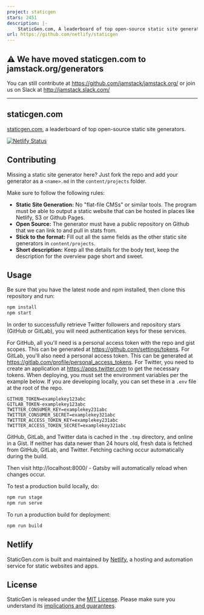 ```yaml
---
project: staticgen
stars: 2451
description: |-
    StaticGen.com, A leaderboard of top open-source static site generators
url: https://github.com/netlify/staticgen
---
```


## :warning: We have moved staticgen.com to jamstack.org/generators
You can still contribute at https://github.com/jamstack/jamstack.org/ or join us on Slack at http://jamstack.slack.com/

---

## staticgen.com

[staticgen.com](http://staticgen.com), a leaderboard of top open-source static site generators.

[![Netlify Status](https://api.netlify.com/api/v1/badges/388637c1-8040-4b2d-84b4-1cfa38cd62bb/deploy-status)](https://app.netlify.com/sites/staticgen/deploys)

## Contributing

Missing a static site generator here? Just fork the repo and add your generator
as a `<name>.md` in the `content/projects` folder.

Make sure to follow the following rules:

- **Static Site Generation:** No "flat-file CMSs" or similar tools. The program must be able to output a static website that can be hosted in places like Netlify, S3 or Github Pages.
- **Open Source:** The generator must have a public repository on Github that we can link to and pull in stats from.
- **Stick to the format:** Fill out all the same fields as the other static site generators in `content/projects`.
- **Short description:** Keep all the details for the body text, keep the description for the overview page short and sweet.

## Usage

Be sure that you have the latest node and npm installed, then clone this repository and run:

```bash
npm install
npm start
```

In order to successfully retrieve Twitter followers and repository stars (GitHub or GitLab), you
will need authentication keys for these services.

For GitHub, all you'll need is a personal access token with the repo and gist scopes. This can be
generated at <https://github.com/settings/tokens>. For GitLab, you'll also need a personal access
token. This can be generated at <https://gitlab.com/profile/personal_access_tokens>. For Twitter,
you need to create an application at <https://apps.twitter.com> to get the necessary tokens. When
deploying, you must set the environment variables per the example below. If you are developing
locally, you can set these in a `.env` file at the root of the repo.

```
GITHUB_TOKEN=examplekey123abc
GITLAB_TOKEN-examplekey123abc
TWITTER_CONSUMER_KEY=examplekey231abc
TWITTER_CONSUMER_SECRET=examplekey321abc
TWITTER_ACCESS_TOKEN_KEY=examplekey231abc
TWITTER_ACCESS_TOKEN_SECRET=examplekey321abc
```

GitHub, GitLab, and Twitter data is cached in the `.tmp` directory, and online in a Gist. If neither
has data newer than 24 hours old, fresh data is fetched from GitHub, GitLab, and Twitter. Fetching
caching occur automatically during the build.

Then visit http://localhost:8000/ - Gatsby will automatically reload when changes occur.

To test a production build locally, do:

```bash
npm run stage
npm run serve
```

To run a production build for deployment:

```bash
npm run build
```

## Netlify

StaticGen.com is built and maintained by [Netlify](https://www.netlify.com), a hosting and automation service for static websites and apps.

## License

StaticGen is released under the [MIT License](LICENSE).
Please make sure you understand its [implications and guarantees](https://writing.kemitchell.com/2016/09/21/MIT-License-Line-by-Line.html).

